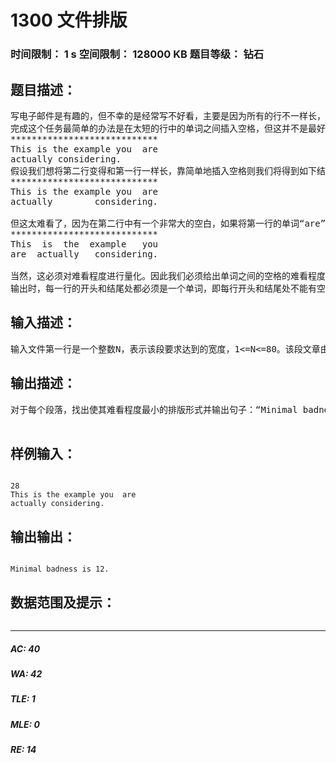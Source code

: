 # 1300 文件排版   
### 时间限制： 1 s     空间限制： 128000 KB     题目等级： 钻石  
## 题目描述：  

<pre>
写电子邮件是有趣的，但不幸的是经常写不好看，主要是因为所有的行不一样长，你的上司想要发排版精美的电子邮件，你的任务是为他编写一个电子邮件排版程序。
完成这个任务最简单的办法是在太短的行中的单词之间插入空格，但这并不是最好的方法，考虑如下例子：
****************************
This is the example you  are
actually considering.
假设我们想将第二行变得和第一行一样长，靠简单地插入空格则我们将得到如下结果：
****************************
This is the example you  are
actually        considering.
 
但这太难看了，因为在第二行中有一个非常大的空白，如果将第一行的单词“are”移到下一行我们将得到较好的结果：
****************************
This  is  the  example   you
are  actually   considering.
 
当然，这必须对难看程度进行量化。因此我们必须给出单词之间的空格的难看程度，一个包含N个空格符的空白段，其难看程度值为(n-1)2，程序的目的是使难看程度的总和最小化。例如，第一个例子的难看程度是1+7*7=50，而第二个例子的难看程度仅为1+1+1+4+1+4=12。
输出时，每一行的开头和结尾处都必须是一个单词，即每行开头和结尾处不能有空白。唯一例外的是该行仅有一个单词组成的情况，对于这种情况你可将单词放在该行开头处输出，此时如果该单词比该行应有的长度短则我们指定它的最坏程度为500，当然在这种情况下，该行的实际长度即为该单词的长度。
</pre>
  
  
## 输入描述：  

<pre>
输入文件第一行是一个整数N，表示该段要求达到的宽度，1<=N<=80。该段文章由一个或多个单词组成，单词由ASCII码值为33到126（包含33和126）的字符组成，单词与单词之间用空格隔开（可能超过一个）。单词长度不会超过段落要求达到的宽度。一段文字所有单词的总长度不会超过10000个字符，任何一行都不会超过100个字符，任何一个单词都在同一行内。
</pre>
  
  
## 输出描述：  

<pre>
对于每个段落，找出使其难看程度最小的排版形式并输出句子：“Minimal badness is B.”,B是指按可能的最好排版形式会发生的难看程度值。注意排版后文本行数任意，多余的空格也可删除。
 
</pre>
  
  
## 样例输入：  

<pre><code>
28
This is the example you  are
actually considering.
</code></pre>
  
  
## 输出输出：  

<pre><code>
Minimal badness is 12.
</code></pre>
  
  
## 数据范围及提示：  

<pre>
</pre>
  
  
***  

##### AC: 40  
##### WA: 42  
##### TLE: 1  
##### MLE: 0  
##### RE: 14  
